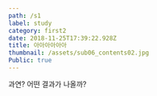 ```yaml
---
path: /s1
label: study
category: first2
date: 2018-11-25T17:39:22.928Z
title: 아아아아아아
thumbnail: /assets/sub06_contents02.jpg
Public: true
---
```

과연? 어떤 결과가 나올까?
